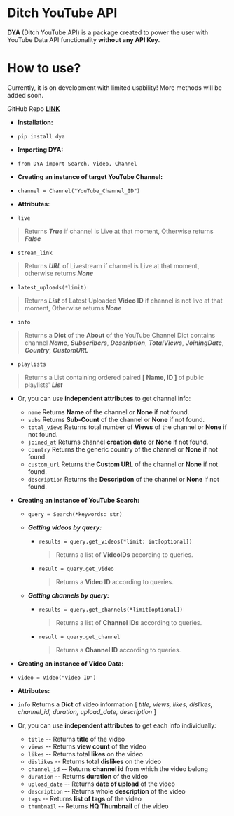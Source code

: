 
  
    
# Ditch YouTube API      
 **DYA** (Ditch YouTube API) is a package created to power the user with YouTube Data API functionality **without any API Key**.   
 # How to use?      
 Currently, it is on development with limited usability! More methods will be added soon.      
      
GitHub Repo **[LINK](https://github.com/jnsougata/Ditch-YouTube-API)**      
 - **Installation:** 
 - `pip install dya`      
 - **Importing DYA:** 
 - `from DYA import Search, Video, Channel`      
      
 - **Creating an instance of target YouTube Channel:**
 - `channel = Channel("YouTube_Channel_ID") `   

 - **Attributes:**      
 - `live` 
> Returns ***True*** if channel is Live at that moment, Otherwise returns ***False***      
      
 - `stream_link`      
> Returns ***URL*** of Livestream if channel is Live at that 
> moment, otherwise returns ***None***      
      
 - `latest_uploads(*limit)` 
> Returns ***List*** of Latest Uploaded **Video ID** if channel is not 
> live at that moment, Otherwise returns ***None***      

 - `info` 
> Returns a **Dict** of the **About** of the YouTube Channel 
> Dict contains channel ***Name***, ***Subscribers***, ***Description***, ***TotalViews***, ***JoiningDate***, ***Country***, ***CustomURL***   
 - `playlists`  
> Returns a List containing ordered paired **[ Name, ID ]** of public playlists' ***List***

 - Or, you can use **independent attributes** to get channel info:

	 - `name` Returns **Name** of the channel or **None** if not found.
	 - `subs` Returns **Sub-Count** of the channel or **None** if not found.
	 - `total_views` Returns total number of **Views** of the channel or **None** if not found.
	 - `joined_at` Returns channel **creation date** or **None** if not found.
	 - `country` Returns the generic country of the channel or **None** if not found.
	 - `custom_url` Returns the **Custom URL** of the channel or **None** if not found.
	 - `description` Returns the **Description** of the channel or **None** if not found.
- **Creating an instance of YouTube Search:**
	 - `query = Search(*keywords: str)`

	 - ***Getting videos by query:***
		 - `results = query.get_videos(*limit: int[optional])`
			 > Returns a list of **VideoIDs** according to queries.
			 
		- `result = query.get_video`
			 > Returns a **Video ID** according to queries.
	
	 - ***Getting channels by query:***
		 - `results = query.get_channels(*limit[optional])`
			 > Returns a list of **Channel IDs** according to queries.
			 
	   - `result = query.get_channel`
		 > Returns a **Channel ID** according to queries.

 - **Creating an instance of Video Data:**
 - `video = Video("Video ID")`
 - **Attributes:**
 - `info` Returns a **Dict** of video information [ *title, views, likes, dislikes, channel_id, duration, upload_date, description* ]
 
 - Or, you can use **independent attributes** to get each info individually:
	 - `title` 	-- Returns **title** of the video
	 - `views` -- Returns **view count** of the video
	 - `likes` -- Returns total **likes** on the video
	 - `dislikes` -- Returns total **dislikes** on the video
	 - `channel_id` -- Returns **channel id** from which the video belong
	 - `duration` -- Returns **duration** of the video
	 - `upload_date` -- Returns **date of upload** of the video
	 - `description` -- Returns whole **description** of the video
	 - `tags` -- Returns **list of tags** of the video
	 - `thumbnail` -- Returns **HQ Thumbnail** of the video
